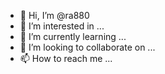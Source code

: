 - 👋 Hi, I’m @ra880
- 👀 I’m interested in ...
- 🌱 I’m currently learning ...
- 💞️ I’m looking to collaborate on ...
- 📫 How to reach me ...

<!---
ra880/ra880 is a ✨ special ✨6
 repository because its `README.md` (this file) appears on your GitHub profile.
You can click the Preview link to take a look at your changes.
--->
